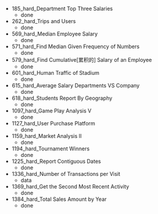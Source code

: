 - 185_hard_Department Top Three Salaries
  - done
- 262_hard_Trips and Users
  - done
- 569_hard_Median Employee Salary
  - done
- 571_hard_Find Median Given Frequency of Numbers
  - done
- 579_hard_Find Cumulative[累积的] Salary of an Employee
  - done
- 601_hard_Human Traffic of Stadium
  - done
- 615_hard_Average Salary Departments VS Company
  - done
- 618_hard_Students Report By Geography
  - done
- 1097_hard_Game Play Analysis V
  - done
- 1127_hard_User Purchase Platform
  - done
- 1159_hard_Market Analysis II
  - done
- 1194_hard_Tournament Winners
  - done
- 1225_hard_Report Contiguous Dates
  - done
- 1336_hard_Number of Transactions per Visit
  - data
- 1369_hard_Get the Second Most Recent Activity
  - done
- 1384_hard_Total Sales Amount by Year
  - done

